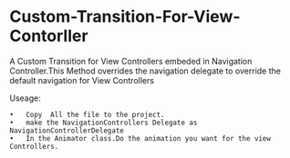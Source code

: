 # Custom-Transition-For-View-Contorller
A Custom Transition for View Controllers embeded in Navigation Controller.This Method overrides the navigation delegate to override the default navigation for View Controllers

Useage:

	•	Copy  All the file to the project.
	•	make the NavigationControllers Delegate as NavigationControllerDelegate
	•	In the Animator class.Do the animation you want for the view Controllers.

